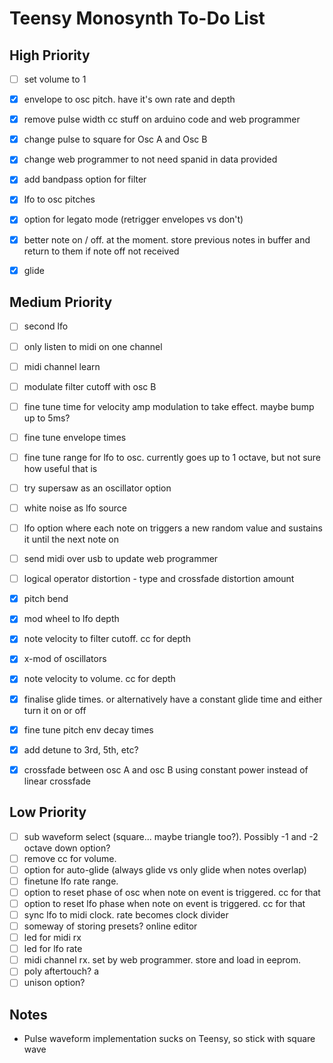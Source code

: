 # Teensy Monosynth To-Do List

## High Priority
- [ ] set volume to 1
- [x] envelope to osc pitch. have it's own rate and depth
- [x] remove pulse width cc stuff on arduino code and web programmer
- [x] change pulse to square for Osc A and Osc B
- [x] change web programmer to not need spanid in data provided
- [x] add bandpass option for filter
- [x] lfo to osc pitches
- [x] option for legato mode (retrigger envelopes vs don't)
- [x] better note on / off. at the moment. store previous notes in buffer and return to them if note off not received
- [x] glide


## Medium Priority
- [ ] second lfo
- [ ] only listen to midi on one channel
- [ ] midi channel learn
- [ ] modulate filter cutoff with osc B
- [ ] fine tune time for velocity amp modulation to take effect. maybe bump up to 5ms?
- [ ] fine tune envelope times
- [ ] fine tune range for lfo to osc. currently goes up to 1 octave, but not sure how useful that is
- [ ] try supersaw as an oscillator option
- [ ] white noise as lfo source
- [ ] lfo option where each note on triggers a new random value and sustains it until the next note on 
- [ ] send midi over usb to update web programmer
- [ ] logical operator distortion - type and crossfade distortion amount
- [x] pitch bend
- [x] mod wheel to lfo depth
- [x] note velocity to filter cutoff. cc for depth
- [x] x-mod of oscillators
- [x] note velocity to volume. cc for depth
- [x] finalise glide times. or alternatively have a constant glide time and either turn it on or off
- [x] fine tune pitch env decay times
- [x] add detune to 3rd, 5th, etc?
- [x] crossfade between osc A and osc B using constant power instead of linear crossfade


## Low Priority
- [ ] sub waveform select (square... maybe triangle too?). Possibly -1 and -2 octave down option?
- [ ] remove cc for volume.
- [ ] option for auto-glide (always glide vs only glide when notes overlap)
- [ ] finetune lfo rate range. 
- [ ] option to reset phase of osc when note on event is triggered. cc for that
- [ ] option to reset lfo phase when note on event is triggered. cc for that
- [ ] sync lfo to midi clock. rate becomes clock divider
- [ ] someway of storing presets? online editor
- [ ] led for midi rx
- [ ] led for lfo rate
- [ ] midi channel rx. set by web programmer. store and load in eeprom.
- [ ] poly aftertouch? a
- [ ] unison option?

## Notes
- Pulse waveform implementation sucks on Teensy, so stick with square wave